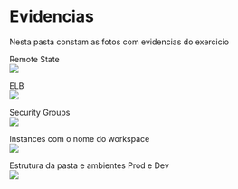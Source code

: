 # Evidencias

Nesta pasta constam as fotos com evidencias do exercicio  

Remote State  
![](remoteState.png)


ELB  
![](ELB.png)


Security Groups  
![](securityGroups.png)


Instances com o nome do workspace  
![](instances.png)


Estrutura da pasta e ambientes Prod e Dev  
![](dirTreeAndEnvs.png)

